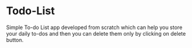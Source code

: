 # Todo-List
Simple To-do List app developed from scratch which can help you store your daily to-dos and then you can delete them only by clicking on delete button.
